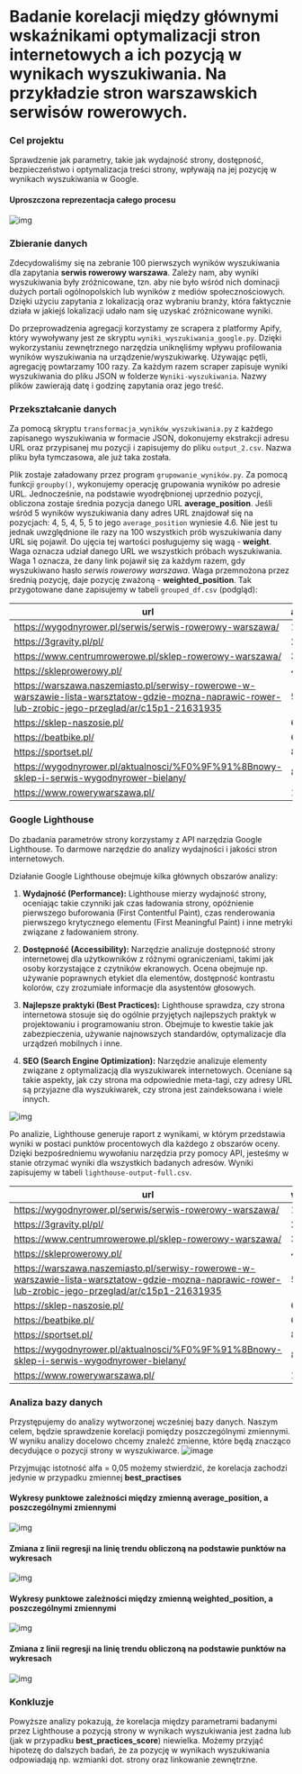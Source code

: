 # Badanie korelacji między głównymi wskaźnikami optymalizacji stron internetowych a ich pozycją w wynikach wyszukiwania. Na przykładzie stron warszawskich serwisów rowerowych.

### Cel projektu

Sprawdzenie jak parametry, takie jak wydajność strony, dostępność, bezpieczeństwo i optymalizacja treści strony, wpływają na jej pozycję w wynikach wyszukiwania w Google.

#### Uproszczona reprezentacja całego procesu

![img](diagram-ogolny.png)

### Zbieranie danych

Zdecydowaliśmy się na zebranie 100 pierwszych wyników wyszukiwania dla zapytania **serwis rowerowy warszawa**. Zależy nam, aby wyniki wyszukiwania były zróżnicowane, tzn. aby nie było wśród nich dominacji dużych portali ogólnopolskich lub wyników z mediów społecznościowych. Dzięki użyciu zapytania z lokalizacją oraz wybraniu branży, która faktycznie działa w jakiejś lokalizacji udało nam się uzyskać zróżnicowane wyniki.

Do przeprowadzenia agregacji korzystamy ze scrapera z platformy Apify, który wywoływany jest ze skryptu `wyniki_wyszukiwania_google.py`. Dzięki wykorzystaniu zewnętrznego narzędzia uniknęliśmy wpływu profilowania wyników wyszukiwania na urządzenie/wyszukiwarkę. Używając pętli, agregację powtarzamy 100 razy. Za każdym razem scraper zapisuje wyniki wyszukiwania do pliku JSON w folderze `Wyniki-wyszukiwania`. Nazwy plików zawierają datę i godzinę zapytania oraz jego treść.

### Przekształcanie danych

Za pomocą skryptu `transformacja_wyników_wyszukiwania.py` z każdego zapisanego wyszukiwania w formacie JSON, dokonujemy ekstrakcji adresu URL oraz przypisanej mu pozycji i zapisujemy do pliku `output_2.csv`. Nazwa pliku była tymczasowa, ale już taka została.

Plik zostaje załadowany przez program `grupowanie_wyników.py`. Za pomocą funkcji `groupby()`, wykonujemy operację grupowania wyników po adresie URL. Jednocześnie, na podstawie wyodrębnionej uprzednio pozycji, obliczona zostaje średnia pozycja danego URL **average_position**. Jeśli wśród 5 wyników wyszukiwania dany adres URL znajdował się na pozycjach: 4, 5, 4, 5, 5 to jego `average_position` wyniesie 4.6. Nie jest tu jednak uwzględnione ile razy na 100 wszystkich prób wyszukiwania dany URL się pojawił. Do ujęcia tej wartości posługujemy się wagą - **weight**. Waga oznacza udział danego URL we wszystkich próbach wyszukiwania. Waga 1 oznacza, że dany link pojawił się za każdym razem, gdy wyszukiwano hasło *serwis rowerowy warszawa*. Waga przemnożona przez średnią pozycję, daje pozycję zważoną - **weighted_position**. Tak przygotowane dane zapisujemy w tabeli `grouped_df.csv` (podgląd):

|url                                                                                                                                                 |average_position|url_count|weight|weighted_position|
|----------------------------------------------------------------------------------------------------------------------------------------------------|----------------|---------|------|-----------------|
|https://wygodnyrower.pl/serwis/serwis-rowerowy-warszawa/                                                                                            |1               |100      |1     |1                |
|https://3gravity.pl/pl/                                                                                                                             |2.04            |100      |1     |2.04             |
|https://www.centrumrowerowe.pl/sklep-rowerowy-warszawa/                                                                                             |3.08            |100      |1     |3.08             |
|https://skleprowerowy.pl/                                                                                                                           |4.16            |100      |1     |4.16             |
|https://warszawa.naszemiasto.pl/serwisy-rowerowe-w-warszawie-lista-warsztatow-gdzie-mozna-naprawic-rower-lub-zrobic-jego-przeglad/ar/c15p1-21631935 |5.69            |100      |1     |5.69             |
|https://sklep-naszosie.pl/                                                                                                                          |6.36            |100      |1     |6.36             |
|https://beatbike.pl/                                                                                                                                |6.61            |100      |1     |6.61             |
|https://sportset.pl/                                                                                                                                |8.24            |100      |1     |8.24             |
|https://wygodnyrower.pl/aktualnosci/%F0%9F%91%8Bnowy-sklep-i-serwis-wygodnyrower-bielany/                                                           |8.76|99       |0.99  |8.8562           |
|https://www.rowerywarszawa.pl/                                                                                                                      |10.34           |100      |1     |10.34            |




### Google Lighthouse

Do zbadania parametrów strony korzystamy z API narzędzia Google Lighthouse. To darmowe narzędzie do analizy wydajności i jakości stron internetowych.

Działanie Google Lighthouse obejmuje kilka głównych obszarów analizy:

1. **Wydajność (Performance):** Lighthouse mierzy wydajność strony, oceniając takie czynniki jak czas ładowania strony, opóźnienie pierwszego buforowania (First Contentful Paint), czas renderowania pierwszego krytycznego elementu (First Meaningful Paint) i inne metryki związane z ładowaniem strony.

2. **Dostępność (Accessibility):** Narzędzie analizuje dostępność strony internetowej dla użytkowników z różnymi ograniczeniami, takimi jak osoby korzystające z czytników ekranowych. Ocena obejmuje np. używanie poprawnych etykiet dla elementów, dostępność kontrastu kolorów, czy zrozumiałe informacje dla asystentów głosowych.

3. **Najlepsze praktyki (Best Practices):** Lighthouse sprawdza, czy strona internetowa stosuje się do ogólnie przyjętych najlepszych praktyk w projektowaniu i programowaniu stron. Obejmuje to kwestie takie jak zabezpieczenia, używanie najnowszych standardów, optymalizacje dla urządzeń mobilnych i inne.

4. **SEO (Search Engine Optimization):** Narzędzie analizuje elementy związane z optymalizacją dla wyszukiwarek internetowych. Oceniane są takie aspekty, jak czy strona ma odpowiednie meta-tagi, czy adresy URL są przyjazne dla wyszukiwarek, czy strona jest zaindeksowana i wiele innych.

![img](Wykresy/lighthouse-visualization.png)

Po analizie, Lighthouse generuje raport z wynikami, w którym przedstawia wyniki w postaci punktów procentowych dla każdego z obszarów oceny. Dzięki bezpośredniemu wywołaniu narzędzia przy pomocy API, jesteśmy w stanie otrzymać wyniki dla wszystkich badanych adresów. Wyniki zapisujemy w tabeli `lighthouse-output-full.csv`.

|url                                                                                                                                                 |weighted_position|performance_score|best_practices_score|accessibility_score|seo_score|
|----------------------------------------------------------------------------------------------------------------------------------------------------|-----------------|-----------------|--------------------|-------------------|---------|
|https://wygodnyrower.pl/serwis/serwis-rowerowy-warszawa/                                                                                            |1                |0.95             |0.96                |0.79               |0.92     |
|https://3gravity.pl/pl/                                                                                                                             |2.04             |0.81             |0.96                |0.95               |1        |
|https://www.centrumrowerowe.pl/sklep-rowerowy-warszawa/                                                                                             |3.08             |0.66             |1                   |0.75               |1        |
|https://skleprowerowy.pl/                                                                                                                           |4.16             |0.56             |0.96                |0.8                |1        |
|https://warszawa.naszemiasto.pl/serwisy-rowerowe-w-warszawie-lista-warsztatow-gdzie-mozna-naprawic-rower-lub-zrobic-jego-przeglad/ar/c15p1-21631935 |5.69             |0.71             |0.74                |0.96               |1        |
|https://sklep-naszosie.pl/                                                                                                                          |6.36             |0.89             |0.96                |0.75               |0.92     |
|https://beatbike.pl/                                                                                                                                |6.61             |0.77             |0.96                |0.75               |0.92     |
|https://sportset.pl/                                                                                                                                |8.24             |0.79             |0.78                |0.76               |1        |
|https://wygodnyrower.pl/aktualnosci/%F0%9F%91%8Bnowy-sklep-i-serwis-wygodnyrower-bielany/                                                           |8.8562           |0.91             |0.96                |0.83               |0.83     |
|https://www.rowerywarszawa.pl/                                                                                                                      |10.34            |0.56             |0.96                |0.81               |1        |

### Analiza bazy danych

Przystępujemy do analizy wytworzonej wcześniej bazy danych. Naszym celem, będzie sprawdzenie korelacji pomiędzy poszczególnymi zmiennymi. W wyniku analizy docelowo chcemy znaleźć zmienne, które będą znacząco decydujące o pozycji strony w wyszukiwarce.
![image](https://github.com/MichalMSlusarski/Projekt-przejsciowy-2/assets/147703252/eda40f1a-c2a2-4604-a63b-e303abdbd57b)


Przyjmując istotność alfa = 0,05 możemy stwierdzić, że korelacja zachodzi jedynie w przypadku zmiennej **best_practises**

#### Wykresy punktowe zależności między zmienną average_position, a poszczególnymi zmiennymi

![img](Wykresy/average_position-regression-line.png)

#### Zmiana z linii regresji na linię trendu obliczoną na podstawie punktów na wykresach

![img](Wykresy/average_position-trend-line.png)

#### Wykresy punktowe zależności między zmienną weighted_position, a poszczególnymi zmiennymi

![img](Wykresy/weighted_position-regression-line.png)

#### Zmiana z linii regresji na linię trendu obliczoną na podstawie punktów na wykresach

![img](Wykresy/weighted_position-trend-line.png)

### Konkluzje

Powyższe analizy pokazują, że korelacja między parametrami badanymi przez Lighthouse a pozycją strony w wynikach wyszukiwania jest żadna lub (jak w przypadku **best_practices_score**) niewielka. Możemy przyjąć hipotezę do dalszych badań, że za pozycję w wynikach wyszukiwania odpowiadają np. wzmianki dot. strony oraz linkowanie zewnętrzne.
